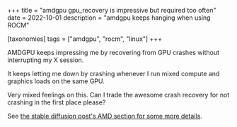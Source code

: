 +++
title = "amdgpu gpu_recovery is impressive but required too often"
date = 2022-10-01
description = "amdgpu keeps hanging when using ROCM"

[taxonomies]
tags = ["amdgpu", "rocm", "linux"]
+++

AMDGPU keeps impressing me by recovering from GPU crashes without interrupting my X session.

It keeps letting me down by crashing whenever I run mixed compute and graphics loads on the same GPU.

Very mixed feelings on this. Can I trade the awesome crash recovery for not crashing in the first place please?

See [the stable diffusion post's AMD section for some more details](/articles/stable-diffusion-training-notes/index.md#amdgpu-hang).
